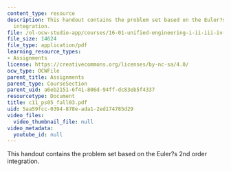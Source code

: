 ```yaml
---
content_type: resource
description: This handout contains the problem set based on the Euler?s 2nd order
  integration.
file: /ol-ocw-studio-app/courses/16-01-unified-engineering-i-ii-iii-iv-fall-2005-spring-2006/5aa59fcc0394878eada12ed174785d29_c11_ps05_fall03.pdf
file_size: 14624
file_type: application/pdf
learning_resource_types:
- Assignments
license: https://creativecommons.org/licenses/by-nc-sa/4.0/
ocw_type: OCWFile
parent_title: Assignments
parent_type: CourseSection
parent_uid: a6eb2151-6f41-806d-94ff-dc83eb5f4337
resourcetype: Document
title: c11_ps05_fall03.pdf
uid: 5aa59fcc-0394-878e-ada1-2ed174785d29
video_files:
  video_thumbnail_file: null
video_metadata:
  youtube_id: null
---
```

This handout contains the problem set based on the Euler?s 2nd order integration.